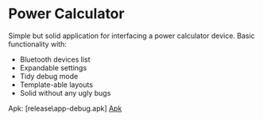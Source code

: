 # Power Calculator
Simple but solid application for interfacing a power calculator device.
Basic functionality with:
- Bluetooth devices list
- Expandable settings
- Tidy debug mode
- Template-able layouts
- Solid without any ugly bugs

Apk: [release\app-debug.apk] [Apk]

   [Apk]: <https://github.com/ArsenicBismuth/Power-Calculator/blob/master/release/app-debug.apk>
